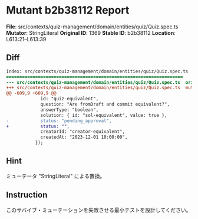 # Mutant b2b38112 Report

**File**: src/contexts/quiz-management/domain/entities/quiz/Quiz.spec.ts
**Mutator**: StringLiteral
**Original ID**: 1369
**Stable ID**: b2b38112
**Location**: L613:21–L613:39

## Diff

```diff
Index: src/contexts/quiz-management/domain/entities/quiz/Quiz.spec.ts
===================================================================
--- src/contexts/quiz-management/domain/entities/quiz/Quiz.spec.ts	original
+++ src/contexts/quiz-management/domain/entities/quiz/Quiz.spec.ts	mutated #1369
@@ -609,9 +609,9 @@
             id: "quiz-equivalent",
             question: "Are fromDraft and commit equivalent?",
             answerType: "boolean",
             solution: { id: "sol-equivalent", value: true },
-            status: "pending_approval",
+            status: "",
             creatorId: "creator-equivalent",
             createdAt: "2023-12-01 10:00:00",
           });
```

## Hint

ミューテータ "StringLiteral" による置換。

## Instruction

このサバイブ・ミューテーションを失敗させる最小テストを設計してください。
